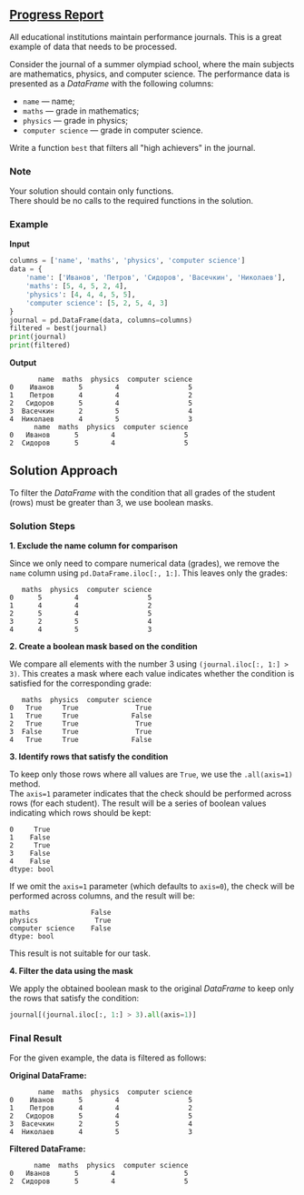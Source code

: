 ## [Progress Report](../../../solutions/6.2/62_f.py)

All educational institutions maintain performance journals. This is a great example of data that needs to be processed.

Consider the journal of a summer olympiad school, where the main subjects are mathematics, physics, and computer science. The performance data is presented as a _DataFrame_ with the following columns:

- `name` — name;
- `maths` — grade in mathematics;
- `physics` — grade in physics;
- `computer science` — grade in computer science.

Write a function `best` that filters all "high achievers" in the journal.

### Note

Your solution should contain only functions.\
There should be no calls to the required functions in the solution.

### Example

__Input__
```python
columns = ['name', 'maths', 'physics', 'computer science']
data = {
    'name': ['Иванов', 'Петров', 'Сидоров', 'Васечкин', 'Николаев'],
    'maths': [5, 4, 5, 2, 4],
    'physics': [4, 4, 4, 5, 5],
    'computer science': [5, 2, 5, 4, 3]
}
journal = pd.DataFrame(data, columns=columns)
filtered = best(journal)
print(journal)
print(filtered)
```

__Output__
```plaintext
       name  maths  physics  computer science
0    Иванов      5        4                 5
1    Петров      4        4                 2
2   Сидоров      5        4                 5
3  Васечкин      2        5                 4
4  Николаев      4        5                 3
      name  maths  physics  computer science
0   Иванов      5        4                 5
2  Сидоров      5        4                 5
```

## Solution Approach

To filter the _DataFrame_ with the condition that all grades of the student (rows) must be greater than 3, we use boolean masks.

### Solution Steps

__1. Exclude the name column for comparison__

   Since we only need to compare numerical data (grades), we remove the `name` column using `pd.DataFrame.iloc[:, 1:]`. This leaves only the grades:

   ```plaintext
      maths  physics  computer science
   0      5        4                 5
   1      4        4                 2
   2      5        4                 5
   3      2        5                 4
   4      4        5                 3
   ```

__2. Create a boolean mask based on the condition__

   We compare all elements with the number 3 using `(journal.iloc[:, 1:] > 3)`. This creates a mask where each value indicates whether the condition is satisfied for the corresponding grade:

   ```plaintext
      maths  physics  computer science
   0   True     True              True
   1   True     True             False
   2   True     True              True
   3  False     True              True
   4   True     True             False
   ```

__3. Identify rows that satisfy the condition__

   To keep only those rows where all values are `True`, we use the `.all(axis=1)` method.  
   The `axis=1` parameter indicates that the check should be performed across rows (for each student). The result will be a series of boolean values indicating which rows should be kept:

   ```plaintext
   0     True
   1    False
   2     True
   3    False
   4    False
   dtype: bool
   ```

   If we omit the `axis=1` parameter (which defaults to `axis=0`), the check will be performed across columns, and the result will be:

   ```plaintext
   maths               False
   physics              True
   computer science    False
   dtype: bool
   ```

   This result is not suitable for our task.

__4. Filter the data using the mask__

   We apply the obtained boolean mask to the original _DataFrame_ to keep only the rows that satisfy the condition:

   ```python
   journal[(journal.iloc[:, 1:] > 3).all(axis=1)]
   ```

### Final Result
For the given example, the data is filtered as follows:

__Original DataFrame:__

```plaintext
       name  maths  physics  computer science
0    Иванов      5        4                 5
1    Петров      4        4                 2
2   Сидоров      5        4                 5
3  Васечкин      2        5                 4
4  Николаев      4        5                 3
```

__Filtered DataFrame:__

```plaintext
      name  maths  physics  computer science
0   Иванов      5        4                 5
2  Сидоров      5        4                 5
```